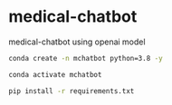 # medical-chatbot
medical-chatbot using openai model

```bash
conda create -n mchatbot python=3.8 -y
```

```bash
conda activate mchatbot
```

```bash
pip install -r requirements.txt
```
